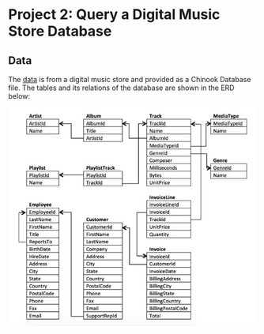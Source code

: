 # Project 2: Query a Digital Music Store Database

## Data

The [data](https://github.com/jmt7080/Business_Analyst_Nanodegree/blob/main/Project%203%20Query%20a%20Digital%20Music%20Store%20Database/chinook_db/chinook.db) is from a digital music store and provided as a Chinook Database file. The tables and its relations of the database are shown in the ERD below:

![alt text](https://github.com/jmt7080/Business_Analyst_Nanodegree/blob/main/Project%203%20Query%20a%20Digital%20Music%20Store%20Database/ERD.JPG)



